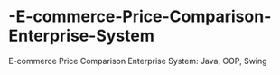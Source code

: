 # -E-commerce-Price-Comparison-Enterprise-System
 E-commerce Price Comparison Enterprise System: Java, OOP, Swing
